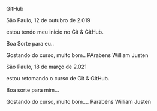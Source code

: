 GitHub

São Paulo, 12 de outubro de 2.019

estou tendo meu inicio no Git & GitHub.

Boa Sorte para eu..


Gostando do curso, muito bom.. PArabens William Justen


São Paulo, 18 de março de 2.021

estou retomando o curso de Git & GitHub.

Boa sorte para mim...

Gostando do curso, muito bom.... Parabéns William Justen


